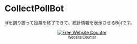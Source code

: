 # CollectPollBot
idを割り振って投票を終了できて、統計情報を表示させるBotです。

<div align='center'><a href='https://www.websitecounterfree.com'><img src='https://www.websitecounterfree.com/c.php?d=9&id=45994&s=1' border='0' alt='Free Website Counter'></a><br / ><small><a href='https://www.websitecounterfree.com' title="Free Website Counter">Website Counter</a></small></div>

